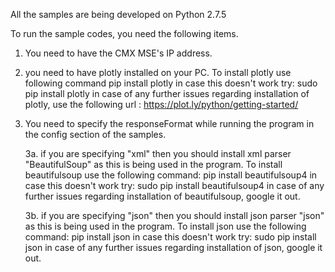 All the samples are being developed on Python 2.7.5

To run the sample codes, you need the following items.

1. You need to have the CMX MSE's IP address.
2. you need to have plotly installed on your PC.
	To install plotly use following command
		pip install plotly
		in case this doesn't work try: sudo pip install plotly
		in case of any further issues regarding installation of plotly, use the following url : https://plot.ly/python/getting-started/
3. You need to specify the responseFormat while running the program in the config section of the samples.

	3a.	if you are specifying "xml" then you should install xml parser "BeautifulSoup" as this is being used in the program. 
	To install beautifulsoup use the following command:
		pip install beautifulsoup4
		in case this doesn't work try: sudo pip install beautifulsoup4
		in case of any further issues regarding installation of beautifulsoup, google it out.

	3b. if you are specifying "json" then you should install json parser "json" as this is being used in the program. 
	To install json use the following command:
		pip install json
		in case this doesn't work try: sudo pip install json
		in case of any further issues regarding installation of json, google it out.
